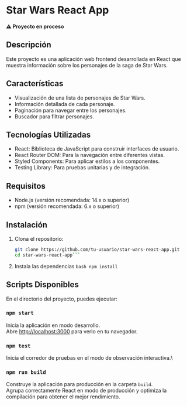 # Star Wars React App

**⚠️ Proyecto en proceso**

## Descripción

Este proyecto es una aplicación web frontend desarrollada en React que muestra información sobre los personajes de la saga de Star Wars.

## Características

- Visualización de una lista de personajes de Star Wars.
- Información detallada de cada personaje.
- Paginación para navegar entre los personajes.
- Buscador para filtrar personajes.

## Tecnologías Utilizadas

- React: Biblioteca de JavaScript para construir interfaces de usuario.
- React Router DOM: Para la navegación entre diferentes vistas.
- Styled Components: Para aplicar estilos a los componentes.
- Testing Library: Para pruebas unitarias y de integración.

## Requisitos

- Node.js (versión recomendada: 14.x o superior)
- npm (versión recomendada: 6.x o superior)

## Instalación

1. Clona el repositorio:
   ```bash
   git clone https://github.com/tu-usuario/star-wars-react-app.git
   cd star-wars-react-app```
2. Instala las dependencias
```bash npm install```

## Scripts Disponibles

En el directorio del proyecto, puedes ejecutar:

### `npm start`

Inicia la aplicación en modo desarrollo.\
Abre [http://localhost:3000](http://localhost:3000) para verlo en tu navegador.

### `npm test`

Inicia el corredor de pruebas en el modo de observación interactiva.\

### `npm run build`

Construye la aplicación para producción en la carpeta `build`.\
Agrupa correctamente React en modo de producción y optimiza la compilación para obtener el mejor rendimiento.



